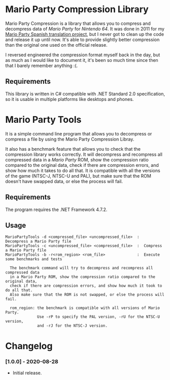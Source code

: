 # Mario Party Compression Library
Mario Party Compression is a library that allows you to compress and decompress data of *Mario Party* for *Nintendo 64*. It was done in 2011 for my [Mario Party Spanish translation project](http://www.romhacking.net/translations/1648/), but I never got to clean up the code and release it up until now. It's able to provide slightly better compression than the original one used on the official release.

I reversed engineered the compression format myself back in the day, but as much as I would like to document it, it's been so much time since then that I barely remember anything :(. 

## Requirements
This library is written in C# compatible with .NET Standard 2.0 specification, so it is usable in multiple platforms like desktops and phones.

# Mario Party Tools
It is a simple command line program that allows you to decompress or compress a file by using the Mario Party Compression Libray.

It also has a benchmark feature that allows you to check that the compression library works correctly. It will decompress and recompress all compressed data in a *Mario Party* ROM, show the compression ratio compared to the original data, check if there are compression errors, and show how much it takes to do all that. It is compatible with all the versions of the game (NTSC-J, NTSC-U and PAL), but make sure that the ROM doesn't have swapped data, or else the process will fail.

## Requirements
The program requires the .NET Framework 4.7.2.

## Usage
```
MarioPartyTools -d <compressed_file> <uncompressed_file>  :  Decompress a Mario Party file
MarioPartyTools -c <uncompressed_file> <compressed_file>  :  Compress a Mario Party file
MarioPartyTools -b -r<rom_region> <rom_file>              :  Execute some benchmarks and tests

  The benchmark command will try to decompress and recompress all compressed data
  in a Mario Party ROM, show the compression ratio compared to the original data,
  check if there are compression errors, and show how much it took to do all that.
  Also make sure that the ROM is not swapped, or else the process will fail.

  rom_region: the benchmark is compatible with all versions of Mario Party.
              Use -rP to specify the PAL version, -rU for the NTSC-U version,
              and -rJ for the NTSC-J version.
```

# Changelog
### [1.0.0] - 2020-08-28
- Initial release.